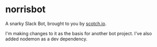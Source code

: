 # norrisbot
A snarky Slack Bot, brought to you by [scotch.io](https://scotch.io/tutorials/building-a-slack-bot-with-node-js-and-chuck-norris-super-powers).

I'm making changes to it as the basis for another bot project. I've also added nodemon as a dev dependency.
